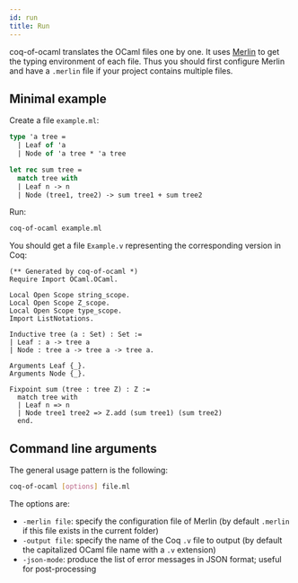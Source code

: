 ```yaml
---
id: run
title: Run
---
```


coq-of-ocaml translates the OCaml files one by one. It uses [Merlin](https://github.com/ocaml/merlin) to get the typing environment of each file. Thus you should first configure Merlin and have a `.merlin` file if your project contains multiple files.

## Minimal example
Create a file `example.ml`:
```ocaml
type 'a tree =
  | Leaf of 'a
  | Node of 'a tree * 'a tree

let rec sum tree =
  match tree with
  | Leaf n -> n
  | Node (tree1, tree2) -> sum tree1 + sum tree2
```

Run:
```sh
coq-of-ocaml example.ml
```

You should get a file `Example.v` representing the corresponding version in Coq:
```coq
(** Generated by coq-of-ocaml *)
Require Import OCaml.OCaml.

Local Open Scope string_scope.
Local Open Scope Z_scope.
Local Open Scope type_scope.
Import ListNotations.

Inductive tree (a : Set) : Set :=
| Leaf : a -> tree a
| Node : tree a -> tree a -> tree a.

Arguments Leaf {_}.
Arguments Node {_}.

Fixpoint sum (tree : tree Z) : Z :=
  match tree with
  | Leaf n => n
  | Node tree1 tree2 => Z.add (sum tree1) (sum tree2)
  end.

```

## Command line arguments
The general usage pattern is the following:
```sh
coq-of-ocaml [options] file.ml
```

The options are:
* `-merlin file`: specify the configuration file of Merlin (by default `.merlin` if this file exists in the current folder)
* `-output file`: specify the name of the Coq `.v` file to output (by default the capitalized OCaml file name with a `.v` extension)
* `-json-mode`: produce the list of error messages in JSON format; useful for post-processing

